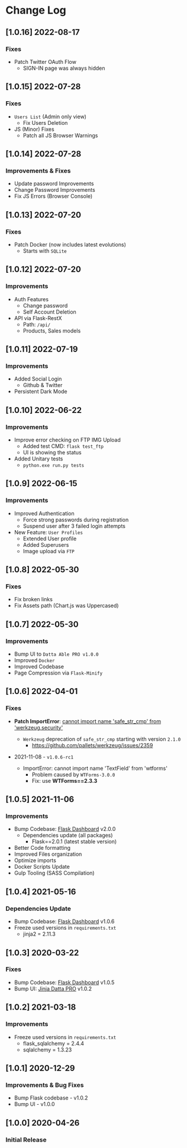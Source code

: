 # Change Log

## [1.0.16] 2022-08-17
### Fixes

- Patch Twitter OAuth Flow
  - SIGN-IN page was always hidden 

## [1.0.15] 2022-07-28
### Fixes

- `Users List` (Admin only view)
  - Fix Users Deletion 
- JS (Minor) Fixes
  - Patch all JS Browser Warnings 

## [1.0.14] 2022-07-28
### Improvements & Fixes

- Update password Improvements
- Change Password Improvements
- Fix JS Errors (Browser Console)

## [1.0.13] 2022-07-20
### Fixes

- Patch Docker (now includes latest evolutions)
  - Starts with `SQLite` 

## [1.0.12] 2022-07-20
### Improvements

- Auth Features
  - Change password
  - Self Account Deletion
- API via Flask-RestX
  - Path: `/api/` 
  - Products, Sales models 

## [1.0.11] 2022-07-19
### Improvements

- Added Social Login 
  - Github & Twitter
- Persistent Dark Mode  

## [1.0.10] 2022-06-22
### Improvements

- Improve error checking on FTP IMG Upload
  - Added test CMD: `flask test_ftp`
  - UI is showing the status
- Added Unitary tests
  - `python.exe run.py tests`  

## [1.0.9] 2022-06-15
### Improvements

- Improved Authentication
  - Force strong passwords during registration
  - Suspend user after 3 failed login attempts
- New Feature: `User Profiles`
  - Extended User profile
  - Added Superusers
  - Image upload via `FTP`

## [1.0.8] 2022-05-30
### Fixes

- Fix broken links 
- Fix Assets path (Chart.js was Uppercased)

## [1.0.7] 2022-05-30
### Improvements

- Bump UI to `Datta Able PRO v1.0.0`
- Improved `Docker`
- Improved Codebase
- Page Compression via `Flask-Minify`

## [1.0.6] 2022-04-01
### Fixes

- **Patch ImportError**: [cannot import name 'safe_str_cmp' from 'werkzeug.security'](https://docs.appseed.us/content/how-to-fix/importerror-cannot-import-name-safe_str_cmp-from-werkzeug.security)
  - `Werkzeug` deprecation of `safe_str_cmp` starting with version `2.1.0`
    - https://github.com/pallets/werkzeug/issues/2359

- 2021-11-08 - `v1.0.6-rc1`
  - ImportError: cannot import name 'TextField' from 'wtforms'
    - Problem caused by `WTForms-3.0.0`
    - Fix: use **WTForms==2.3.3**

## [1.0.5] 2021-11-06
### Improvements

- Bump Codebase: [Flask Dashboard](https://github.com/app-generator/boilerplate-code-flask-dashboard) v2.0.0
  - Dependencies update (all packages) 
    - Flask==2.0.1 (latest stable version)
- Better Code formatting
- Improved Files organization
- Optimize imports
- Docker Scripts Update
- Gulp Tooling  (SASS Compilation)

## [1.0.4] 2021-05-16
### Dependencies Update

- Bump Codebase: [Flask Dashboard](https://github.com/app-generator/boilerplate-code-flask-dashboard) v1.0.6
- Freeze used versions in `requirements.txt`
    - jinja2 = 2.11.3
    
## [1.0.3] 2020-03-22
### Fixes 

- Bump Codebase: [Flask Dashboard](https://github.com/app-generator/boilerplate-code-flask-dashboard) v1.0.5
- Bump UI: [Jinja Datta PRO](https://github.com/app-generator/jinja-datta-able-pro) v1.0.2

## [1.0.2] 2021-03-18
### Improvements

- Freeze used versions in `requirements.txt`
    - flask_sqlalchemy = 2.4.4
    - sqlalchemy = 1.3.23

## [1.0.1] 2020-12-29
### Improvements & Bug Fixes

- Bump Flask codebase - v1.0.2
- Bump UI - v1.0.0

## [1.0.0] 2020-04-26
### Initial Release
